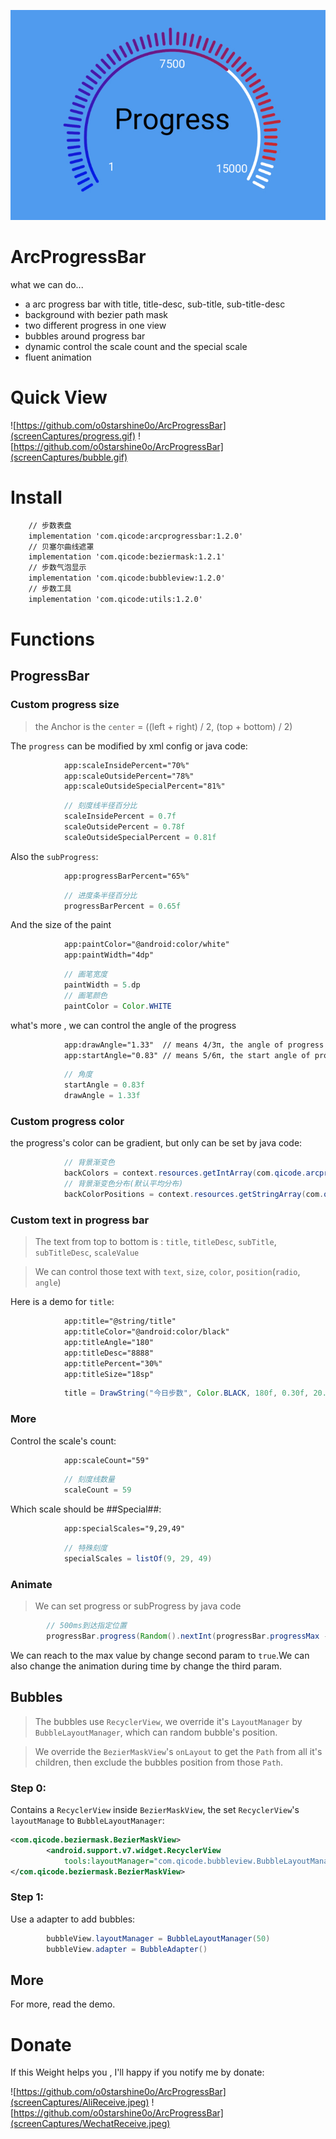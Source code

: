 <a href="https://github.com/o0starshine0o/ArcProgressBar"><img src="screenCaptures/logo.jpg" title="ArcProgressBar" alt="ArcProgressBar"></a>
# ArcProgressBar

what we can do...
* a arc progress bar with title, title-desc, sub-title, sub-title-desc
* background with bezier path mask
* two different progress in one view
* bubbles around progress bar
* dynamic control the scale count and the special scale
* fluent animation

# Quick View

![https://github.com/o0starshine0o/ArcProgressBar](screenCaptures/progress.gif)
![https://github.com/o0starshine0o/ArcProgressBar](screenCaptures/bubble.gif)
# Install

```xml
    // 步数表盘
    implementation 'com.qicode:arcprogressbar:1.2.0'
    // 贝塞尔曲线遮罩
    implementation 'com.qicode:beziermask:1.2.1'
    // 步数气泡显示
    implementation 'com.qicode:bubbleview:1.2.0'
    // 步数工具
    implementation 'com.qicode:utils:1.2.0'
```

# Functions

## ProgressBar

### Custom progress size
> the Anchor is the `center` = ((left + right) / 2, (top + bottom) / 2)

The `progress` can be modified by xml config or java code:
```xml
            app:scaleInsidePercent="70%"
            app:scaleOutsidePercent="78%"
            app:scaleOutsideSpecialPercent="81%"
```

```java
            // 刻度线半径百分比
            scaleInsidePercent = 0.7f
            scaleOutsidePercent = 0.78f
            scaleOutsideSpecialPercent = 0.81f
``` 
Also the `subProgress`:
```xml
            app:progressBarPercent="65%"
```
```java
            // 进度条半径百分比
            progressBarPercent = 0.65f
```
And the size of the paint
```xml
            app:paintColor="@android:color/white"
            app:paintWidth="4dp"
```
```java
            // 画笔宽度
            paintWidth = 5.dp
            // 画笔颜色
            paintColor = Color.WHITE
``` 
what's more , we can control the angle of the progress
```xml
            app:drawAngle="1.33"  // means 4/3π, the angle of progress
            app:startAngle="0.83" // means 5/6π, the start angle of progress from x positive 
```
```java
            // 角度
            startAngle = 0.83f
            drawAngle = 1.33f
```

### Custom progress color

the progress's color can be gradient, but only can be set by java code:
```java
            // 背景渐变色
            backColors = context.resources.getIntArray(com.qicode.arcprogressbar.R.array.color_gradient)
            // 背景渐变色分布(默认平均分布)
            backColorPositions = context.resources.getStringArray(com.qicode.arcprogressbar.R.array.position_gradient).map { it.toFloat() }.toFloatArray()
```

### Custom text in progress bar
> The text from top to bottom is : `title`, `titleDesc`, `subTitle`, `subTitleDesc`, `scaleValue`

> We can control those text with `text`, `size`, `color`, `position`(`radio`, `angle`)

Here is a demo for `title`:

```xml
            app:title="@string/title"
            app:titleColor="@android:color/black"
            app:titleAngle="180"
            app:titleDesc="8888"
            app:titlePercent="30%"
            app:titleSize="18sp"
```
```java
            title = DrawString("今日步数", Color.BLACK, 180f, 0.30f, 20.sp)
```
### More
Control the scale's count:
```xml
            app:scaleCount="59"
```
```java
            // 刻度线数量
            scaleCount = 59
```

Which scale should be ##Special##:
```xml
            app:specialScales="9,29,49"
```
```java
            // 特殊刻度
            specialScales = listOf(9, 29, 49)
``` 

### Animate
> We can set progress or subProgress by java code

```java
        // 500ms到达指定位置
        progressBar.progress(Random().nextInt(progressBar.progressMax - progressBar.progressMin + 1) + progressBar.progressMin, false, 500)
``` 

We can reach to the max value by change second param to `true`.We can also change the animation during time by change the third param.

## Bubbles
> The bubbles use `RecyclerView`, we override it's `LayoutManager` by `BubbleLayoutManager`, which can random bubble's position.

> We override the `BezierMaskView`'s `onLayout` to get the `Path` from all it's children, then exclude the bubbles position from those `Path`.

### Step 0:
Contains a `RecyclerView` inside `BezierMaskView`, the set `RecyclerView`'s `layoutManage` to `BubbleLayoutManager`:
```xml
<com.qicode.beziermask.BezierMaskView>
        <android.support.v7.widget.RecyclerView
            tools:layoutManager="com.qicode.bubbleview.BubbleLayoutManager" />
</com.qicode.beziermask.BezierMaskView>
```
### Step 1:
Use a adapter to add bubbles:
```java
        bubbleView.layoutManager = BubbleLayoutManager(50)
        bubbleView.adapter = BubbleAdapter()
```
## More
For more, read the demo.

# Donate
If this Weight helps you , I'll happy if you notify me by donate:

![https://github.com/o0starshine0o/ArcProgressBar](screenCaptures/AliReceive.jpeg)
![https://github.com/o0starshine0o/ArcProgressBar](screenCaptures/WechatReceive.jpeg)